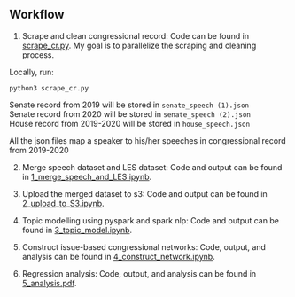 ## Workflow
1. Scrape and clean congressional record: Code can be found in [scrape_cr.py](https://github.com/lsc4ss-s22/final-project-congress/blob/master/scrape_cr.py). My goal is to parallelize the scraping and cleaning process.

Locally, run:

  ```python3 scrape_cr.py```

  Senate record from 2019 will be stored in ```senate_speech (1).json``` \
  Senate record from 2020 will be stored in ```senate_speech (2).json``` \
  House record from 2019-2020 will be stored in ```house_speech.json``` 

  All the json files map a speaker to his/her speeches in congressional record from 2019-2020

2. Merge speech dataset and LES dataset: Code and output can be found in [1_merge_speech_and_LES.ipynb](https://github.com/lsc4ss-s22/final-project-congress/blob/master/1_merge_speech_and_LES.ipynb).

3. Upload the merged dataset to s3: Code and output can be found in [2_upload_to_S3.ipynb](https://github.com/lsc4ss-s22/final-project-congress/blob/master/2_upload_to_S3.ipynb).

4. Topic modelling using pyspark and spark nlp: Code and output can be found in [3_topic_model.ipynb](https://github.com/lsc4ss-s22/final-project-congress/blob/master/3_topic_model.ipynb).

5. Construct issue-based congressional networks: Code, output, and analysis can be found in [4_construct_network.ipynb](https://github.com/lsc4ss-s22/final-project-congress/blob/master/4_construct_network.ipynb).

6. Regression analysis: Code, output, and analysis can be found in [5_analysis.pdf](https://github.com/lsc4ss-s22/final-project-congress/blob/master/5_analysis.pdf).
